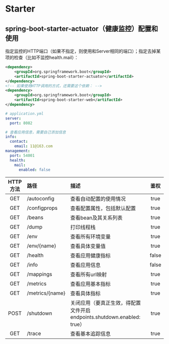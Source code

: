 # Starter

## spring-boot-starter-actuator（健康监控）配置和使用
指定监控的HTTP端口（如果不指定，则使用和Server相同的端口）；指定去掉某项的检查（比如不监控health.mail）：
```xml
<dependency>
    <groupId>org.springframework.boot</groupId>
    <artifactId>spring-boot-starter-actuator</artifactId>
</dependency>
<!-- 如果使用HTTP调用的方式，还需要这个依赖： -->
<dependency>
    <groupId>org.springframework.boot</groupId>
    <artifactId>spring-boot-starter-web</artifactId>
</dependency>
```
```yaml
# application.yml
server:
  port: 8082

# 查看应用信息，需要自己添加信息
info:
  contact:
    email: 11@163.com
management:
  port: 54001
  health:
    mail:
      enabled: false
```

| HTTP方法 | 路径            | 描述                                                                   | 鉴权  |
| :-----:  | :------------   | :--------------                                                        | :-:   |
| GET      | /autoconfig     | 查看自动配置的使用情况                                                 | true  |
| GET      | /configprops    | 查看配置属性，包括默认配置                                             | true  |
| GET      | /beans          | 查看bean及其关系列表                                                   | true  |
| GET      | /dump           | 打印线程栈                                                             | true  |
| GET      | /env            | 查看所有环境变量                                                       | true  |
| GET      | /env/{name}     | 查看具体变量值                                                         | true  |
| GET      | /health         | 查看应用健康指标                                                       | false |
| GET      | /info           | 查看应用信息                                                           | false |
| GET      | /mappings       | 查看所有url映射                                                        | true  |
| GET      | /metrics        | 查看应用基本指标                                                       | true  |
| GET      | /metrics/{name} | 查看具体指标                                                           | true  |
| POST     | /shutdown       | 关闭应用（要真正生效，得配置文件开启endpoints.shutdown.enabled: true） | true  |
| GET      | /trace          | 查看基本追踪信息                                                       | true  |
